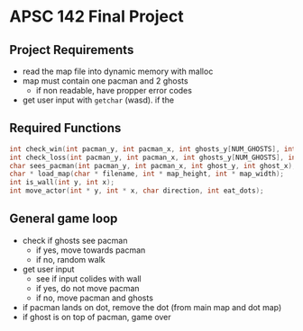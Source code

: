 # APSC 142 Final Project

## Project Requirements
* read the map file into dynamic memory with malloc
* map must contain one pacman and 2 ghosts
    * if non readable, have propper error codes
* get user input with `getchar` (wasd). if the

## Required Functions
```C
int check_win(int pacman_y, int pacman_x, int ghosts_y[NUM_GHOSTS], int ghosts_x[NUM_GHOSTS]);
int check_loss(int pacman_y, int pacman_x, int ghosts_y[NUM_GHOSTS], int ghosts_x[NUM_GHOSTS]);
char sees_pacman(int pacman_y, int pacman_x, int ghost_y, int ghost_x);
char * load_map(char * filename, int * map_height, int * map_width);
int is_wall(int y, int x);
int move_actor(int * y, int * x, char direction, int eat_dots);
```
## General game loop
* check if ghosts see pacman
    * if yes, move towards pacman
    * if no, random walk
* get user input
    * see if input colides with wall
    * if yes, do not move pacman
    * if no, move pacman and ghosts
* if pacman lands on dot, remove the dot (from main map and dot map)
* if ghost is on top of pacman, game over
